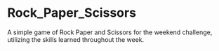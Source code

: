 # Rock_Paper_Scissors

A simple game of Rock Paper and Scissors for the weekend challenge, utilizing the skills learned throughout the week.
